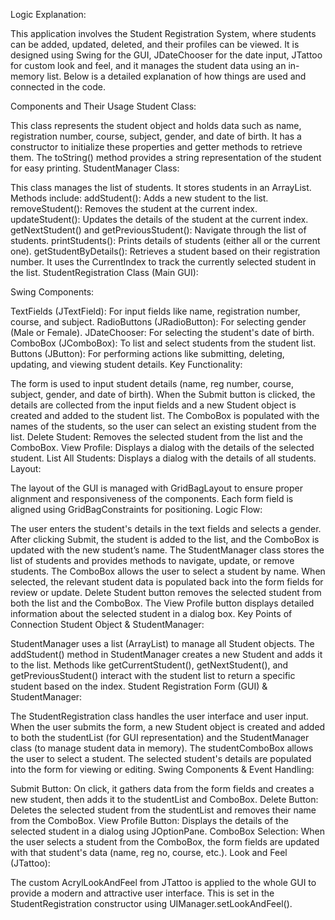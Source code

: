 Logic Explanation: 

This application involves the Student Registration System, where students can be added, updated, deleted, and their profiles can be viewed. It is designed using Swing for the GUI, JDateChooser for the date input, JTattoo for custom look and feel, and it manages the student data using an in-memory list. Below is a detailed explanation of how things are used and connected in the code.

Components and Their Usage
Student Class:

This class represents the student object and holds data such as name, registration number, course, subject, gender, and date of birth.
It has a constructor to initialize these properties and getter methods to retrieve them.
The toString() method provides a string representation of the student for easy printing.
StudentManager Class:

This class manages the list of students.
It stores students in an ArrayList<Student>.
Methods include:
addStudent(): Adds a new student to the list.
removeStudent(): Removes the student at the current index.
updateStudent(): Updates the details of the student at the current index.
getNextStudent() and getPreviousStudent(): Navigate through the list of students.
printStudents(): Prints details of students (either all or the current one).
getStudentByDetails(): Retrieves a student based on their registration number.
It uses the CurrentIndex to track the currently selected student in the list.
StudentRegistration Class (Main GUI):

Swing Components:

TextFields (JTextField): For input fields like name, registration number, course, and subject.
RadioButtons (JRadioButton): For selecting gender (Male or Female).
JDateChooser: For selecting the student's date of birth.
ComboBox (JComboBox): To list and select students from the student list.
Buttons (JButton): For performing actions like submitting, deleting, updating, and viewing student details.
Key Functionality:

The form is used to input student details (name, reg number, course, subject, gender, and date of birth).
When the Submit button is clicked, the details are collected from the input fields and a new Student object is created and added to the student list.
The ComboBox is populated with the names of the students, so the user can select an existing student from the list.
Delete Student: Removes the selected student from the list and the ComboBox.
View Profile: Displays a dialog with the details of the selected student.
List All Students: Displays a dialog with the details of all students.
Layout:

The layout of the GUI is managed with GridBagLayout to ensure proper alignment and responsiveness of the components.
Each form field is aligned using GridBagConstraints for positioning.
Logic Flow:

The user enters the student's details in the text fields and selects a gender.
After clicking Submit, the student is added to the list, and the ComboBox is updated with the new student’s name.
The StudentManager class stores the list of students and provides methods to navigate, update, or remove students.
The ComboBox allows the user to select a student by name. When selected, the relevant student data is populated back into the form fields for review or update.
Delete Student button removes the selected student from both the list and the ComboBox.
The View Profile button displays detailed information about the selected student in a dialog box.
Key Points of Connection
Student Object & StudentManager:

StudentManager uses a list (ArrayList<Student>) to manage all Student objects. The addStudent() method in StudentManager creates a new Student and adds it to the list. Methods like getCurrentStudent(), getNextStudent(), and getPreviousStudent() interact with the student list to return a specific student based on the index.
Student Registration Form (GUI) & StudentManager:

The StudentRegistration class handles the user interface and user input. When the user submits the form, a new Student object is created and added to both the studentList (for GUI representation) and the StudentManager class (to manage student data in memory).
The studentComboBox allows the user to select a student. The selected student's details are populated into the form for viewing or editing.
Swing Components & Event Handling:

Submit Button: On click, it gathers data from the form fields and creates a new student, then adds it to the studentList and ComboBox.
Delete Button: Deletes the selected student from the studentList and removes their name from the ComboBox.
View Profile Button: Displays the details of the selected student in a dialog using JOptionPane.
ComboBox Selection: When the user selects a student from the ComboBox, the form fields are updated with that student's data (name, reg no, course, etc.).
Look and Feel (JTattoo):

The custom AcrylLookAndFeel from JTattoo is applied to the whole GUI to provide a modern and attractive user interface.
This is set in the StudentRegistration constructor using UIManager.setLookAndFeel().
